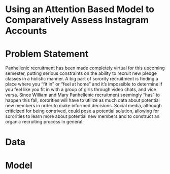 # Using an Attention Based Model to Comparatively Assess Instagram Accounts

# Problem Statement
Panhellenic recruitment has been made completely virtual for this upcoming semester, putting serious constraints on the ability to recruit new pledge classes in a holistic manner. A big part of sorority recruitment is finding a place where you “fit in” or “feel at home” and it’s impossible to determine if you feel like you fit in with a group of girls through video chats, and vice versa. Since William and Mary Panhellenic recruitment seemingly “has” to happen this fall, sororities will have to utilize as much data about potential new members in order to make informed decisions. Social media, although criticized for being contrived, could pose a potential solution, allowing for sororities to learn more about potential new members and to construct an organic recruiting process in general.

# Data

# Model



